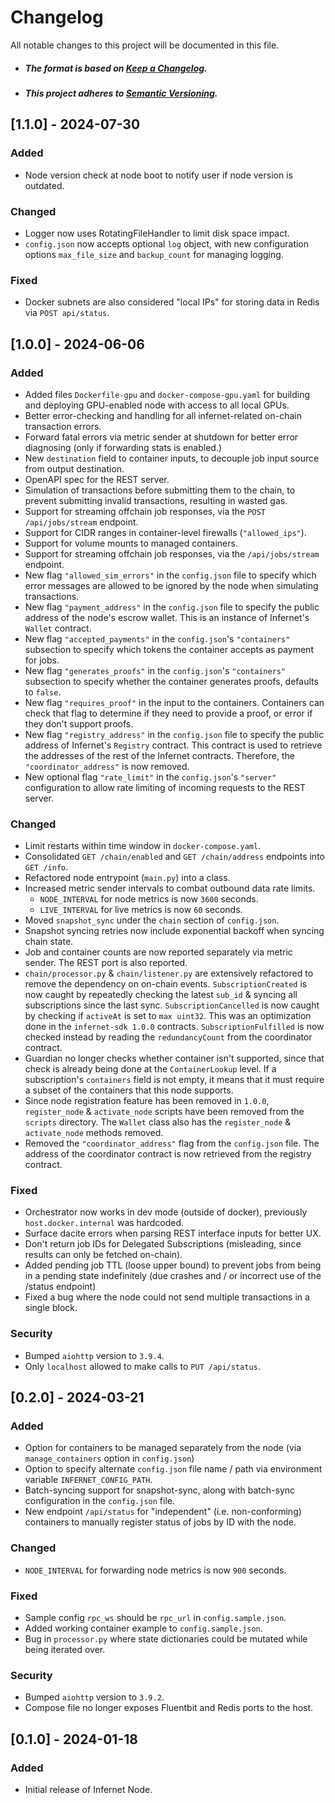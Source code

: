 # Changelog

All notable changes to this project will be documented in this file.

- ##### The format is based on [Keep a Changelog](https://keepachangelog.com/en/1.0.0/).
- ##### This project adheres to [Semantic Versioning](https://semver.org/spec/v2.0.0.html).

## [1.1.0] - 2024-07-30

### Added

- Node version check at node boot to notify user if node version is outdated.

### Changed

- Logger now uses RotatingFileHandler to limit disk space impact.
- `config.json` now accepts optional `log` object, with new configuration options `max_file_size` and `backup_count` for managing logging.

### Fixed

- Docker subnets are also considered "local IPs" for storing data in Redis via `POST api/status`.

## [1.0.0] - 2024-06-06

### Added
- Added files `Dockerfile-gpu` and `docker-compose-gpu.yaml` for building and deploying GPU-enabled node with access to all local GPUs.
- Better error-checking and handling for all infernet-related on-chain transaction errors.
- Forward fatal errors via metric sender at shutdown for better error diagnosing (only if forwarding stats is enabled.)
- New `destination` field to container inputs, to decouple job input source from output destination.
- OpenAPI spec for the REST server.
- Simulation of transactions before submitting them to the chain, to prevent submitting invalid transactions, resulting in wasted gas.
- Support for streaming offchain job responses, via the `POST /api/jobs/stream` endpoint.
- Support for CIDR ranges in container-level firewalls (`"allowed_ips"`).
- Support for volume mounts to managed containers.
- Support for streaming offchain job responses, via the `/api/jobs/stream` endpoint.
- New flag `"allowed_sim_errors"` in the `config.json` file to specify which error messages are allowed to be ignored by the node when simulating transactions.
- New flag `"payment_address"` in the `config.json` file to specify the public address of the node's escrow wallet. This is an instance of Infernet's `Wallet` contract.
- New flag `"accepted_payments"` in the `config.json`'s `"containers"` subsection to specify which tokens the container accepts as payment for jobs.
- New flag `"generates_proofs"` in the `config.json`'s `"containers"` subsection to specify whether the container generates proofs, defaults to `false`.
- New flag `"requires_proof"` in the input to the containers. Containers can check that flag to determine if they need to provide a proof, or error if they don't support proofs.
- New flag `"registry_address"` in the `config.json` file to specify the public address of Infernet's `Registry` contract. This contract is used to retrieve the addresses
  of the rest of the Infernet contracts. Therefore, the `"coordinator_address"` is now removed.
- New optional flag `"rate_limit"` in the `config.json`'s `"server"` configuration to allow rate limiting of incoming requests to the REST server.

### Changed
- Limit restarts within time window in `docker-compose.yaml`.
- Consolidated `GET /chain/enabled` and `GET /chain/address` endpoints into `GET /info`.
- Refactored node entrypoint (`main.py`) into a class.
- Increased metric sender intervals to combat outbound data rate limits.
  - `NODE_INTERVAL` for node metrics is now `3600` seconds.
  - `LIVE_INTERVAL` for live metrics is now `60` seconds.
- Moved `snapshot_sync` under the `chain` section of `config.json`.
- Snapshot syncing retries now include exponential backoff when syncing chain state.
- Job and container counts are now reported separately via metric sender. The REST port is also reported.
- `chain/processor.py` & `chain/listener.py` are extensively refactored to remove the dependency on on-chain events. `SubscriptionCreated` is now caught by repeatedly
  checking the latest `sub_id` & syncing all subscriptions since the last sync. `SubscriptionCancelled` is now caught by checking if `activeAt` is set to `max uint32`.
  This was an optimization done in the `infernet-sdk 1.0.0` contracts. `SubscriptionFulfilled` is now checked instead by reading the `redundancyCount` from the coordinator contract.
- Guardian no longer checks whether container isn't supported, since that check is already being done at the `ContainerLookup`
  level. If a subscription's `containers` field is not empty, it means that it must require a subset of the containers that this
  node supports.
- Since node registration feature has been removed in `1.0.0`, `register_node` & `activate_node` scripts have been removed from
  the `scripts` directory. The `Wallet` class also has the `register_node` & `activate_node` methods removed.
- Removed the `"coordinator_address"` flag from the `config.json` file. The address of the coordinator contract is now retrieved from the registry contract.

### Fixed
- Orchestrator now works in dev mode (outside of docker), previously `host.docker.internal` was hardcoded.
- Surface dacite errors when parsing REST interface inputs for better UX.
- Don't return job IDs for Delegated Subscriptions (misleading, since results can only be fetched on-chain).
- Added pending job TTL (loose upper bound) to prevent jobs from being in a pending state indefinitely (due crashes and / or incorrect use of the /status endpoint)
- Fixed a bug where the node could not send multiple transactions in a single block.

### Security
- Bumped `aiohttp` version to `3.9.4`.
- Only `localhost` allowed to make calls to `PUT /api/status`.

## [0.2.0] - 2024-03-21

### Added
- Option for containers to be managed separately from the node (via `manage_containers` option in `config.json`)
- Option to specify alternate `config.json` file name / path via environment variable `INFERNET_CONFIG_PATH`.
- Batch-syncing support for snapshot-sync, along with batch-sync configuration in the `config.json` file.
- New endpoint `/api/status` for "independent" (i.e. non-conforming) containers to manually register status of jobs by ID with the node.

### Changed
- `NODE_INTERVAL` for forwarding node metrics is now `900` seconds.

### Fixed
- Sample config `rpc_ws` should be `rpc_url` in `config.sample.json`.
- Added working container example to `config.sample.json`.
- Bug in `processor.py` where state dictionaries could be mutated while being iterated over.

### Security
- Bumped `aiohttp` version to `3.9.2`.
- Compose file no longer exposes Fluentbit and Redis ports to the host.

## [0.1.0] - 2024-01-18

### Added
- Initial release of Infernet Node.
